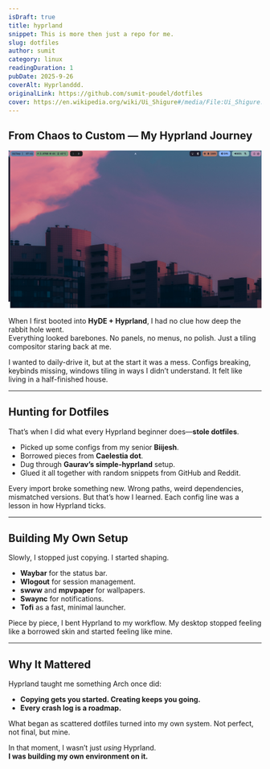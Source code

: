 ```yaml
---
isDraft: true 
title: hyprland 
snippet: This is more then just a repo for me.
slug: dotfiles
author: sumit 
category: linux
readingDuration: 1
pubDate: 2025-9-26
coverAlt: Hyprlanddd.
originalLink: https://github.com/sumit-poudel/dotfiles
cover: https://en.wikipedia.org/wiki/Ui_Shigure#/media/File:Ui_Shigure.jpg
---
```


## From Chaos to Custom — My Hyprland Journey

![oWtE girl.](https://raw.githubusercontent.com/sumit-poudel/dotfiles/main/assets/look.png)

When I first booted into **HyDE + Hyprland**, I had no clue how deep the rabbit hole went.  
Everything looked barebones. No panels, no menus, no polish. Just a tiling compositor staring back at me.  

I wanted to daily-drive it, but at the start it was a mess. Configs breaking, keybinds missing, windows tiling in ways I didn’t understand. It felt like living in a half-finished house.  

---

## Hunting for Dotfiles

That’s when I did what every Hyprland beginner does—**stole dotfiles**.  

- Picked up some configs from my senior **Biijesh**.  
- Borrowed pieces from **Caelestia dot**.  
- Dug through **Gaurav’s simple-hyprland** setup.  
- Glued it all together with random snippets from GitHub and Reddit.  

Every import broke something new. Wrong paths, weird dependencies, mismatched versions. But that’s how I learned. Each config line was a lesson in how Hyprland ticks.  

---

## Building My Own Setup

Slowly, I stopped just copying. I started shaping.  

- **Waybar** for the status bar.  
- **Wlogout** for session management.  
- **swww** and **mpvpaper** for wallpapers.  
- **Swaync** for notifications.  
- **Tofi** as a fast, minimal launcher.  

Piece by piece, I bent Hyprland to my workflow. My desktop stopped feeling like a borrowed skin and started feeling like mine.  

---

## Why It Mattered

Hyprland taught me something Arch once did:  

- **Copying gets you started. Creating keeps you going.**  
- **Every crash log is a roadmap.**  

What began as scattered dotfiles turned into my own system. Not perfect, not final, but mine.  

In that moment, I wasn’t just *using* Hyprland.  
**I was building my own environment on it.**
